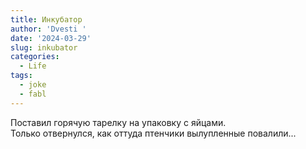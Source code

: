 ```yaml
---
title: Инкубатор
author: 'Dvesti '
date: '2024-03-29'
slug: inkubator
categories:
  - Life
tags:
  - joke
  - fabl
---
```


Поставил горячую тарелку на упаковку с яйцами.  
Только отвернулся, как оттуда птенчики вылупленные повалили...   
